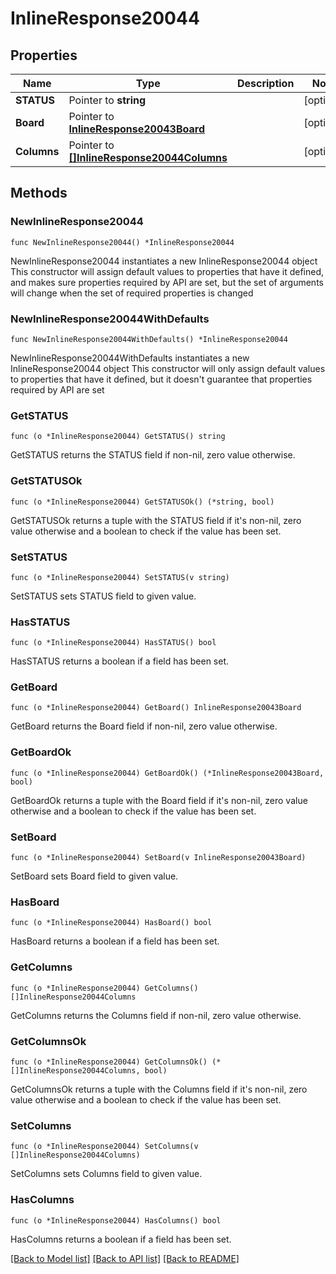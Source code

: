 # InlineResponse20044

## Properties

Name | Type | Description | Notes
------------ | ------------- | ------------- | -------------
**STATUS** | Pointer to **string** |  | [optional] 
**Board** | Pointer to [**InlineResponse20043Board**](InlineResponse20043Board.md) |  | [optional] 
**Columns** | Pointer to [**[]InlineResponse20044Columns**](InlineResponse20044Columns.md) |  | [optional] 

## Methods

### NewInlineResponse20044

`func NewInlineResponse20044() *InlineResponse20044`

NewInlineResponse20044 instantiates a new InlineResponse20044 object
This constructor will assign default values to properties that have it defined,
and makes sure properties required by API are set, but the set of arguments
will change when the set of required properties is changed

### NewInlineResponse20044WithDefaults

`func NewInlineResponse20044WithDefaults() *InlineResponse20044`

NewInlineResponse20044WithDefaults instantiates a new InlineResponse20044 object
This constructor will only assign default values to properties that have it defined,
but it doesn't guarantee that properties required by API are set

### GetSTATUS

`func (o *InlineResponse20044) GetSTATUS() string`

GetSTATUS returns the STATUS field if non-nil, zero value otherwise.

### GetSTATUSOk

`func (o *InlineResponse20044) GetSTATUSOk() (*string, bool)`

GetSTATUSOk returns a tuple with the STATUS field if it's non-nil, zero value otherwise
and a boolean to check if the value has been set.

### SetSTATUS

`func (o *InlineResponse20044) SetSTATUS(v string)`

SetSTATUS sets STATUS field to given value.

### HasSTATUS

`func (o *InlineResponse20044) HasSTATUS() bool`

HasSTATUS returns a boolean if a field has been set.

### GetBoard

`func (o *InlineResponse20044) GetBoard() InlineResponse20043Board`

GetBoard returns the Board field if non-nil, zero value otherwise.

### GetBoardOk

`func (o *InlineResponse20044) GetBoardOk() (*InlineResponse20043Board, bool)`

GetBoardOk returns a tuple with the Board field if it's non-nil, zero value otherwise
and a boolean to check if the value has been set.

### SetBoard

`func (o *InlineResponse20044) SetBoard(v InlineResponse20043Board)`

SetBoard sets Board field to given value.

### HasBoard

`func (o *InlineResponse20044) HasBoard() bool`

HasBoard returns a boolean if a field has been set.

### GetColumns

`func (o *InlineResponse20044) GetColumns() []InlineResponse20044Columns`

GetColumns returns the Columns field if non-nil, zero value otherwise.

### GetColumnsOk

`func (o *InlineResponse20044) GetColumnsOk() (*[]InlineResponse20044Columns, bool)`

GetColumnsOk returns a tuple with the Columns field if it's non-nil, zero value otherwise
and a boolean to check if the value has been set.

### SetColumns

`func (o *InlineResponse20044) SetColumns(v []InlineResponse20044Columns)`

SetColumns sets Columns field to given value.

### HasColumns

`func (o *InlineResponse20044) HasColumns() bool`

HasColumns returns a boolean if a field has been set.


[[Back to Model list]](../README.md#documentation-for-models) [[Back to API list]](../README.md#documentation-for-api-endpoints) [[Back to README]](../README.md)



